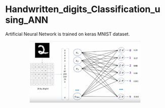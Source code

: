 # Handwritten_digits_Classification_using_ANN
Artificial Neural Network is trained on keras MNIST dataset.
<p align="center">
  <img src="HDC_NN.png" width="350" title="hover text">
  </p>
